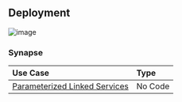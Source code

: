 ## Deployment

![image](https://user-images.githubusercontent.com/44923999/185972867-64465cc3-0769-4045-bc5d-672f573854c7.png)

### Synapse

  Use Case | Type
  :----- | :-----
  [Parameterized Linked Services](Deployment_Synapse_ParameterizedLinkedServices.md) | No Code<br>
